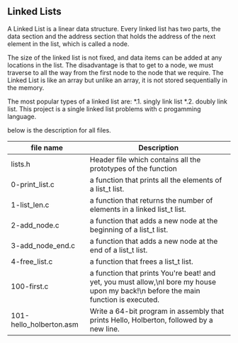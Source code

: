  ## Linked Lists 
A Linked List is a linear data structure. Every linked list has two parts, the data section and the address section that holds the address of the next element in the list, which is called a node.

The size of the linked list is not fixed, and data items can be added at any locations in the list. The disadvantage is that to get to a node, we must traverse to all the way from the first node to the node that we require. The Linked List is like an array but unlike an array, it is not stored sequentially in the memory.

The most popular types of a linked list are:
	*.1. singly link list
	*.2. doubly link list.
This project is a single linked list problems with c progamming language.

below is the description for all files.


|file name         | Description                                                   |
|----------------- | ------------------------------------------------------------- | 
|lists.h           | Header file which contains all the prototypes of the function |
| 0-print_list.c   | a function that prints all the elements of a list_t list.     | 
| 1-list_len.c     | a function that returns the number of elements in a linked list_t list.|
| 2-add_node.c     | a function that adds a new node at the beginning of a list_t list.|
| 3-add_node_end.c | a function that adds a new node at the end of a list_t list.      |
| 4-free_list.c    | a function that frees a list_t list.                              |
| 100-first.c      |  a function that prints You're beat! and yet, you must allow,\nI bore my house upon my back!\n before the main function is executed.
| 101-hello_holberton.asm| Write a 64-bit program in assembly that prints Hello, Holberton, followed by a new line.|

